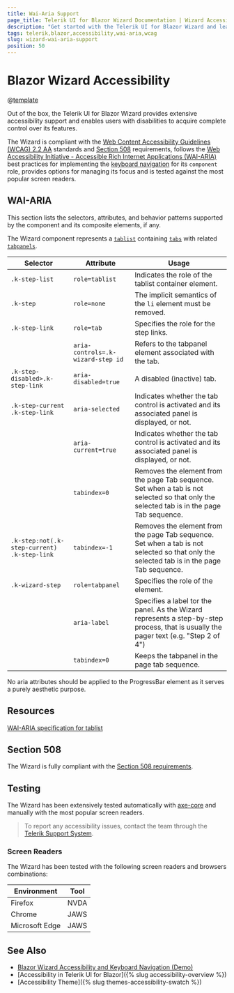```yaml
---
title: Wai-Aria Support
page_title: Telerik UI for Blazor Wizard Documentation | Wizard Accessibility
description: "Get started with the Telerik UI for Blazor Wizard and learn about its accessibility support for WAI-ARIA, Section 508, and WCAG 2.2."
tags: telerik,blazor,accessibility,wai-aria,wcag
slug: wizard-wai-aria-support 
position: 50 
---
```


# Blazor Wizard Accessibility

@[template](/_contentTemplates/common/parameters-table-styles.md#table-layout)



Out of the box, the Telerik UI for Blazor Wizard provides extensive accessibility support and enables users with disabilities to acquire complete control over its features.


The Wizard is compliant with the [Web Content Accessibility Guidelines (WCAG) 2.2 AA](https://www.w3.org/TR/WCAG22/) standards and [Section 508](https://www.section508.gov/) requirements, follows the [Web Accessibility Initiative - Accessible Rich Internet Applications (WAI-ARIA)](https://www.w3.org/WAI/ARIA/apg/) best practices for implementing the [keyboard navigation](#keyboard-navigation) for its `component` role, provides options for managing its focus and is tested against the most popular screen readers.

## WAI-ARIA


This section lists the selectors, attributes, and behavior patterns supported by the component and its composite elements, if any.


The Wizard component represents a [`tablist`](https://www.w3.org/TR/wai-aria-1.2/#tablist) containing [`tabs`](https://www.w3.org/TR/wai-aria-1.2/#tab) with related [`tabpanels`](https://www.w3.org/TR/wai-aria-1.2/#tabpanel).

| Selector | Attribute | Usage |
| -------- | --------- | ----- |
| `.k-step-list` | `role=tablist` | Indicates the role of the tablist container element. |
| `.k-step` | `role=none` | The implicit semantics of the `li` element must be removed. |
| `.k-step-link` | `role=tab` | Specifies the role for the step links. |
|  | `aria-controls=.k-wizard-step id` | Refers to the tabpanel element associated with the tab. |
| `.k-step-disabled>.k-step-link` | `aria-disabled=true` | A disabled (inactive) tab. |
| `.k-step-current .k-step-link` | `aria-selected` | Indicates whether the tab control is activated and its associated panel is displayed, or not. |
|  | `aria-current=true` | Indicates whether the tab control is activated and its associated panel is displayed, or not. |
|  | `tabindex=0` | Removes the element from the page Tab sequence. Set when a tab is not selected so that only the selected tab is in the page Tab sequence. |
| `.k-step:not(.k-step-current) .k-step-link` | `tabindex=-1` | Removes the element from the page Tab sequence. Set when a tab is not selected so that only the selected tab is in the page Tab sequence. |
| `.k-wizard-step` | `role=tabpanel` | Specifies the role of the element. |
|  | `aria-label` | Specifies a label tor the panel. As the Wizard represents a step-by-step process, that is usually the pager text (e.g. "Step 2 of 4") |
|  | `tabindex=0` | Keeps the tabpanel in the page tab sequence. |


No aria attributes should be applied to the ProgressBar element as it serves a purely aesthetic purpose.

## Resources

[WAI-ARIA specification for tablist](https://www.w3.org/TR/wai-aria-1.2/#tablist)

## Section 508


The Wizard is fully compliant with the [Section 508 requirements](http://www.section508.gov/).

## Testing


The Wizard has been extensively tested automatically with [axe-core](https://github.com/dequelabs/axe-core) and manually with the most popular screen readers.

> To report any accessibility issues, contact the team through the [Telerik Support System](https://www.telerik.com/account/support-center).

### Screen Readers


The Wizard has been tested with the following screen readers and browsers combinations:

| Environment | Tool |
| ----------- | ---- |
| Firefox | NVDA |
| Chrome | JAWS |
| Microsoft Edge | JAWS |



## See Also

* [Blazor Wizard Accessibility and Keyboard Navigation (Demo)](https://demos.telerik.com/blazor-ui/wizard/keyboard-navigation)
* [Accessibility in Telerik UI for Blazor]({% slug accessibility-overview %})
* [Accessibility Theme]({% slug themes-accessibility-swatch %})